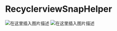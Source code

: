 # RecyclerviewSnapHelper
![在这里插入图片描述](https://img-blog.csdnimg.cn/20210420094127918.gif)
![在这里插入图片描述](https://img-blog.csdnimg.cn/20210420094127147.gif)
